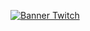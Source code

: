 [![Banner Twitch](https://static-cdn.jtvnw.net/jtv_user_pictures/91236a6a-b3e3-4144-bfac-a7dae278ce23-channel_offline_image-1920x1080.png)](www.twitch.tv/dotcsv)
